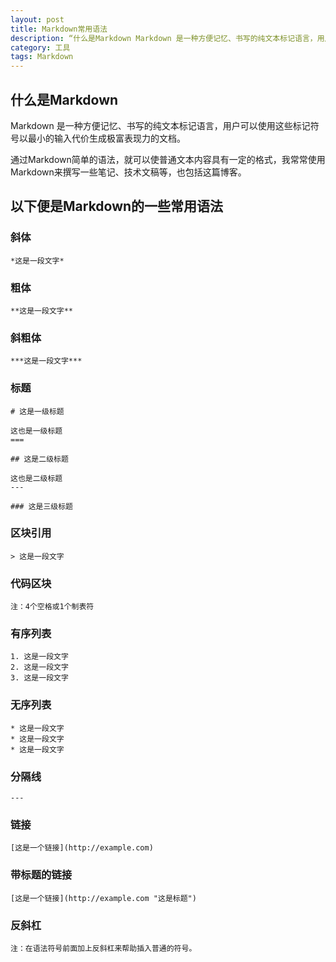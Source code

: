 ```yaml
---
layout: post
title: Markdown常用语法
description: “什么是Markdown Markdown 是一种方便记忆、书写的纯文本标记语言，用户可以使用这些标记符号以最小的输入代价生成极富表现力的文档。 通过Markdown简单的语法，就可以使普通文本内容具有一定的格式，我常常使用Markdown来撰写一些笔记、技术文稿等，也包括这篇博客。”
category: 工具
tags: Markdown
---
```


## 什么是Markdown
Markdown 是一种方便记忆、书写的纯文本标记语言，用户可以使用这些标记符号以最小的输入代价生成极富表现力的文档。

通过Markdown简单的语法，就可以使普通文本内容具有一定的格式，我常常使用Markdown来撰写一些笔记、技术文稿等，也包括这篇博客。

## 以下便是Markdown的一些常用语法

### 斜体
	*这是一段文字*

### 粗体
	**这是一段文字**

### 斜粗体
	***这是一段文字***

### 标题

	# 这是一级标题
	
	这也是一级标题
	===
	
	## 这是二级标题
	
	这也是二级标题
	---
	
	### 这是三级标题

### 区块引用
	> 这是一段文字

### 代码区块
	注：4个空格或1个制表符

### 有序列表
	1. 这是一段文字
	2. 这是一段文字
	3. 这是一段文字

### 无序列表
	* 这是一段文字
	* 这是一段文字
	* 这是一段文字

### 分隔线
	---

### 链接
	[这是一个链接](http://example.com)

### 带标题的链接
	[这是一个链接](http://example.com "这是标题")

### 反斜杠
	注：在语法符号前面加上反斜杠来帮助插入普通的符号。